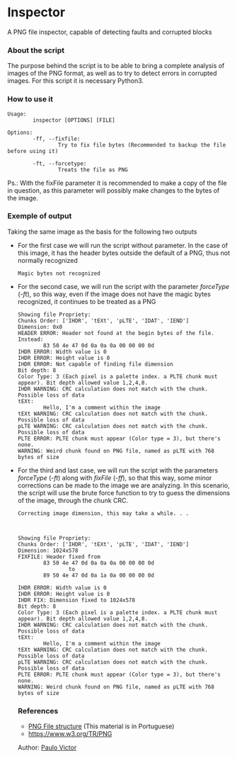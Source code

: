 # Inspector
A PNG file inspector, capable of detecting faults and corrupted blocks

### About the script
The purpose behind the script is to be able to bring a complete analysis of images of the PNG format, as well as to try to detect errors in corrupted images.
For this script it is necessary Python3.

### How to use it

```
Usage:
        inspector [OPTIONS] [FILE]

Options:
        -ff, --fixfile:
                Try to fix file bytes (Recommended to backup the file before using it)

        -ft, --forcetype:
                Treats the file as PNG
```
Ps.: With the fixFile parameter it is recommended to make a copy of the file in question, as this parameter will possibly make changes to the bytes of the image.

### Exemple of output
Taking the same image as the basis for the following two outputs
* For the first case we will run the script without parameter. In the case of this image, it has the header bytes outside the default of a PNG, thus not normally recognized
  ```
  Magic bytes not recognized
  ```
* For the second case, we will run the script with the parameter _forceType_ (-_ft_), so this way, even if the image does not have the magic bytes recognized, it continues to be treated as a PNG
  ```
  Showing file Propriety:
  Chunks Order: ['IHDR', 'tEXt', 'pLTE', 'IDAT', 'IEND']
  Dimension: 0x0
  HEADER ERROR: Header not found at the begin bytes of the file. Instead:
          83 50 4e 47 0d 0a 0a 0a 00 00 00 0d
  IHDR ERROR: Width value is 0
  IHDR ERROR: Height value is 0
  IHDR ERROR: Not capable of finding file dimension
  Bit depth: 8
  Color Type: 3 (Each pixel is a palette index. a PLTE chunk must appear). Bit depth allowed value 1,2,4,8.
  IHDR WARNING: CRC calculation does not match with the chunk. Possible loss of data
  tEXt:
          Hello, I'm a comment within the image
  tEXt WARNING: CRC calculation does not match with the chunk. Possible loss of data
  pLTE WARNING: CRC calculation does not match with the chunk. Possible loss of data
  PLTE ERROR: PLTE chunk must appear (Color type = 3), but there's none.
  WARNING: Weird chunk found on PNG file, named as pLTE with 768 bytes of size
  ```
* For the third and last case, we will run the script with the parameters _forceType_ (-_ft_) along with _fixFile_ (-_ff_), so that this way, some minor corrections can be made to the image we are analyzing. In this scenario, the script will use the brute force function to try to guess the dimensions of the image, through the chunk CRC.
  ```
  Correcting image dimension, this may take a while. . .



  Showing file Propriety:
  Chunks Order: ['IHDR', 'tEXt', 'pLTE', 'IDAT', 'IEND']
  Dimension: 1024x578
  FIXFILE: Header fixed from
          83 50 4e 47 0d 0a 0a 0a 00 00 00 0d
                  to
          89 50 4e 47 0d 0a 1a 0a 00 00 00 0d

  IHDR ERROR: Width value is 0
  IHDR ERROR: Height value is 0
  IHDR FIX: Dimension fixed to 1024x578
  Bit depth: 8
  Color Type: 3 (Each pixel is a palette index. a PLTE chunk must appear). Bit depth allowed value 1,2,4,8.
  IHDR WARNING: CRC calculation does not match with the chunk. Possible loss of data
  tEXt:
          Hello, I'm a comment within the image
  tEXt WARNING: CRC calculation does not match with the chunk. Possible loss of data
  pLTE WARNING: CRC calculation does not match with the chunk. Possible loss of data
  PLTE ERROR: PLTE chunk must appear (Color type = 3), but there's none.
  WARNING: Weird chunk found on PNG file, named as pLTE with 768 bytes of size
  ```
  
  ### References
  * [PNG File structure](https://github.com/rcrs4/Tebas/blob/master/forense/png/pt-br.md) (This material is in Portuguese)
  * <https://www.w3.org/TR/PNG>
  
  Author: [Paulo Victor](https://github.com/Pulho)
